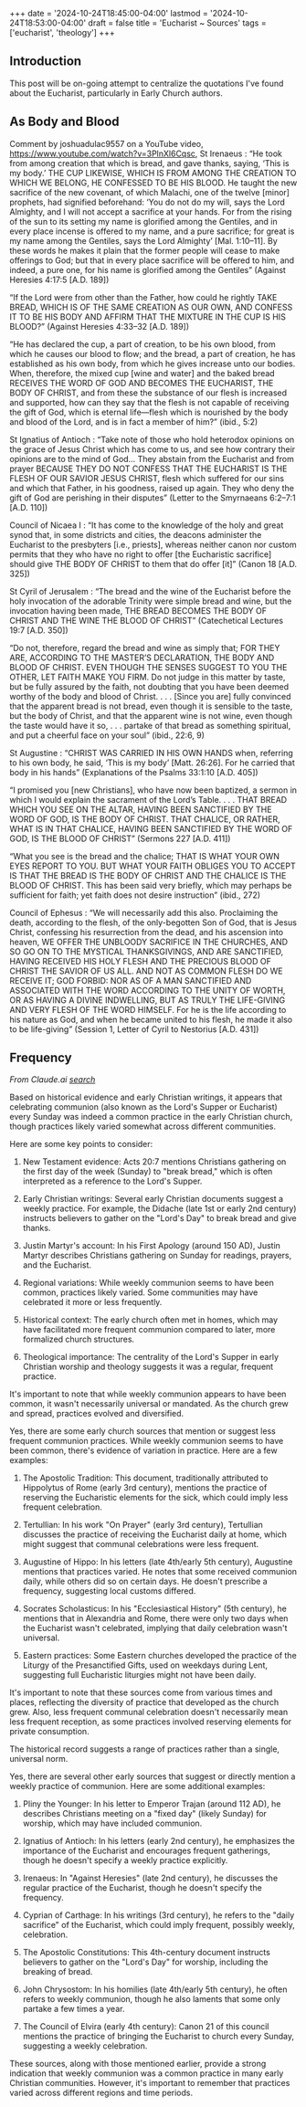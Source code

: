 +++
date = '2024-10-24T18:45:00-04:00'
lastmod = '2024-10-24T18:53:00-04:00'
draft = false
title = 'Eucharist ~ Sources'
tags = ['eucharist', 'theology']
+++

## Introduction

This post will be on-going attempt to centralize the quotations I've found about the Eucharist, particularly in Early Church authors.


## As Body and Blood

Comment by joshuadulac9557 on a YouTube video, https://www.youtube.com/watch?v=3PlnXl6Cqsc, 
St Irenaeus :
“He took from among creation that which is bread, and gave thanks, saying, ‘This is my body.’ THE CUP LIKEWISE, WHICH IS FROM AMONG THE CREATION TO WHICH WE BELONG, HE CONFESSED TO BE HIS BLOOD. He taught the new sacrifice of the new covenant, of which Malachi, one of the twelve [minor] prophets, had signified beforehand: ‘You do not do my will, says the Lord Almighty, and I will not accept a sacrifice at your hands. For from the rising of the sun to its setting my name is glorified among the Gentiles, and in every place incense is offered to my name, and a pure sacrifice; for great is my name among the Gentiles, says the Lord Almighty’ [Mal. 1:10–11]. By these words he makes it plain that the former people will cease to make offerings to God; but that in every place sacrifice will be offered to him, and indeed, a pure one, for his name is glorified among the Gentiles” (Against Heresies 4:17:5 [A.D. 189])

“If the Lord were from other than the Father, how could he rightly TAKE BREAD, WHICH IS OF THE SAME CREATION AS OUR OWN, AND CONFESS IT TO BE HIS BODY AND AFFIRM THAT THE MIXTURE IN THE CUP IS HIS BLOOD?” (Against Heresies 4:33–32 [A.D. 189])

“He has declared the cup, a part of creation, to be his own blood, from which he causes our blood to flow; and the bread, a part of creation, he has established as his own body, from which he gives increase unto our bodies. When, therefore, the mixed cup [wine and water] and the baked bread RECEIVES THE WORD OF GOD AND BECOMES THE EUCHARIST, THE BODY OF CHRIST, and from these the substance of our flesh is increased and supported, how can they say that the flesh is not capable of receiving the gift of God, which is eternal life—flesh which is nourished by the body and blood of the Lord, and is in fact a member of him?” (ibid., 5:2)

St Ignatius of Antioch :
“Take note of those who hold heterodox opinions on the grace of Jesus Christ which has come to us, and see how contrary their opinions are to the mind of God… They abstain from the Eucharist and from prayer BECAUSE THEY DO NOT CONFESS THAT THE EUCHARIST IS THE FLESH OF OUR SAVIOR JESUS CHRIST, flesh which suffered for our sins and which that Father, in his goodness, raised up again. They who deny the gift of God are perishing in their disputes” (Letter to the Smyrnaeans 6:2–7:1 [A.D. 110])

Council of Nicaea I :
“It has come to the knowledge of the holy and great synod that, in some districts and cities, the deacons administer the Eucharist to the presbyters [i.e., priests], whereas neither canon nor custom permits that they who have no right to offer [the Eucharistic sacrifice] should give THE BODY OF CHRIST to them that do offer [it]” (Canon 18 [A.D. 325])

St Cyril of Jerusalem :
“The bread and the wine of the Eucharist before the holy invocation of the adorable Trinity were simple bread and wine, but the invocation having been made, THE BREAD BECOMES THE BODY OF CHRIST AND THE WINE THE BLOOD OF CHRIST” (Catechetical Lectures 19:7 [A.D. 350])

“Do not, therefore, regard the bread and wine as simply that; FOR THEY ARE, ACCORDING TO THE MASTER’S DECLARATION, THE BODY AND BLOOD OF CHRIST. EVEN THOUGH THE SENSES SUGGEST TO YOU THE OTHER, LET FAITH MAKE YOU FIRM. Do not judge in this matter by taste, but be fully assured by the faith, not doubting that you have been deemed worthy of the body and blood of Christ. . . . [Since you are] fully convinced that the apparent bread is not bread, even though it is sensible to the taste, but the body of Christ, and that the apparent wine is not wine, even though the taste would have it so, . . . partake of that bread as something spiritual, and put a cheerful face on your soul” (ibid., 22:6, 9)

St Augustine :
“CHRIST WAS CARRIED IN HIS OWN HANDS when, referring to his own body, he said, ‘This is my body’ [Matt. 26:26]. For he carried that body in his hands” (Explanations of the Psalms 33:1:10 [A.D. 405])

“I promised you [new Christians], who have now been baptized, a sermon in which I would explain the sacrament of the Lord’s Table. . . . THAT BREAD WHICH YOU SEE ON THE ALTAR, HAVING BEEN SANCTIFIED BY THE WORD OF GOD, IS THE BODY OF CHRIST. THAT CHALICE, OR RATHER, WHAT IS IN THAT CHALICE, HAVING BEEN SANCTIFIED BY THE WORD OF GOD, IS THE BLOOD OF CHRIST” (Sermons 227 [A.D. 411])

“What you see is the bread and the chalice; THAT IS WHAT YOUR OWN EYES REPORT TO YOU. BUT WHAT YOUR FAITH OBLIGES YOU TO ACCEPT IS THAT THE BREAD IS THE BODY OF CHRIST AND THE CHALICE IS THE BLOOD OF CHRIST. This has been said very briefly, which may perhaps be sufficient for faith; yet faith does not desire instruction” (ibid., 272)

Council of Ephesus :
“We will necessarily add this also. Proclaiming the death, according to the flesh, of the only-begotten Son of God, that is Jesus Christ, confessing his resurrection from the dead, and his ascension into heaven, WE OFFER THE UNBLOODY SACRIFICE IN THE CHURCHES, AND SO GO ON TO THE MYSTICAL THANKSGIVINGS, AND ARE SANCTIFIED, HAVING RECEIVED HIS HOLY FLESH AND THE PRECIOUS BLOOD OF CHRIST THE SAVIOR OF US ALL. AND NOT AS COMMON FLESH DO WE RECEIVE IT; GOD FORBID: NOR AS OF A MAN SANCTIFIED AND ASSOCIATED WITH THE WORD ACCORDING TO THE UNITY OF WORTH, OR AS HAVING A DIVINE INDWELLING, BUT AS TRULY THE LIFE-GIVING AND VERY FLESH OF THE WORD HIMSELF. For he is the life according to his nature as God, and when he became united to his flesh, he made it also to be life-giving” (Session 1, Letter of Cyril to Nestorius [A.D. 431])



## Frequency

*From Claude.ai [search](https://claude.ai/chat/c9343f9c-d34b-41e3-9c68-f61eefa43350)*

Based on historical evidence and early Christian writings, it appears that celebrating communion (also known as the Lord's Supper or Eucharist) every Sunday was indeed a common practice in the early Christian church, though practices likely varied somewhat across different communities.

Here are some key points to consider:

1. New Testament evidence: Acts 20:7 mentions Christians gathering on the first day of the week (Sunday) to "break bread," which is often interpreted as a reference to the Lord's Supper.

2. Early Christian writings: Several early Christian documents suggest a weekly practice. For example, the Didache (late 1st or early 2nd century) instructs believers to gather on the "Lord's Day" to break bread and give thanks.

3. Justin Martyr's account: In his First Apology (around 150 AD), Justin Martyr describes Christians gathering on Sunday for readings, prayers, and the Eucharist.

4. Regional variations: While weekly communion seems to have been common, practices likely varied. Some communities may have celebrated it more or less frequently.

5. Historical context: The early church often met in homes, which may have facilitated more frequent communion compared to later, more formalized church structures.

6. Theological importance: The centrality of the Lord's Supper in early Christian worship and theology suggests it was a regular, frequent practice.

It's important to note that while weekly communion appears to have been common, it wasn't necessarily universal or mandated. As the church grew and spread, practices evolved and diversified.

Yes, there are some early church sources that mention or suggest less frequent communion practices. While weekly communion seems to have been common, there's evidence of variation in practice. Here are a few examples:

1. The Apostolic Tradition: This document, traditionally attributed to Hippolytus of Rome (early 3rd century), mentions the practice of reserving the Eucharistic elements for the sick, which could imply less frequent celebration.

2. Tertullian: In his work "On Prayer" (early 3rd century), Tertullian discusses the practice of receiving the Eucharist daily at home, which might suggest that communal celebrations were less frequent.

3. Augustine of Hippo: In his letters (late 4th/early 5th century), Augustine mentions that practices varied. He notes that some received communion daily, while others did so on certain days. He doesn't prescribe a frequency, suggesting local customs differed.

4. Socrates Scholasticus: In his "Ecclesiastical History" (5th century), he mentions that in Alexandria and Rome, there were only two days when the Eucharist wasn't celebrated, implying that daily celebration wasn't universal.

5. Eastern practices: Some Eastern churches developed the practice of the Liturgy of the Presanctified Gifts, used on weekdays during Lent, suggesting full Eucharistic liturgies might not have been daily.

It's important to note that these sources come from various times and places, reflecting the diversity of practice that developed as the church grew. Also, less frequent communal celebration doesn't necessarily mean less frequent reception, as some practices involved reserving elements for private consumption.

The historical record suggests a range of practices rather than a single, universal norm.

Yes, there are several other early sources that suggest or directly mention a weekly practice of communion. Here are some additional examples:

1. Pliny the Younger: In his letter to Emperor Trajan (around 112 AD), he describes Christians meeting on a "fixed day" (likely Sunday) for worship, which may have included communion.

2. Ignatius of Antioch: In his letters (early 2nd century), he emphasizes the importance of the Eucharist and encourages frequent gatherings, though he doesn't specify a weekly practice explicitly.

3. Irenaeus: In "Against Heresies" (late 2nd century), he discusses the regular practice of the Eucharist, though he doesn't specify the frequency.

4. Cyprian of Carthage: In his writings (3rd century), he refers to the "daily sacrifice" of the Eucharist, which could imply frequent, possibly weekly, celebration.

5. The Apostolic Constitutions: This 4th-century document instructs believers to gather on the "Lord's Day" for worship, including the breaking of bread.

6. John Chrysostom: In his homilies (late 4th/early 5th century), he often refers to weekly communion, though he also laments that some only partake a few times a year.

7. The Council of Elvira (early 4th century): Canon 21 of this council mentions the practice of bringing the Eucharist to church every Sunday, suggesting a weekly celebration.

These sources, along with those mentioned earlier, provide a strong indication that weekly communion was a common practice in many early Christian communities. However, it's important to remember that practices varied across different regions and time periods.
